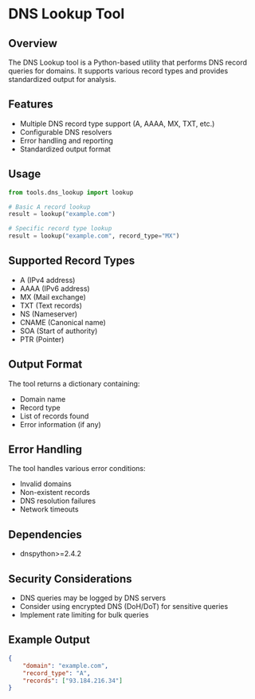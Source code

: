 # DNS Lookup Tool

## Overview

The DNS Lookup tool is a Python-based utility that performs DNS record queries for domains. It supports various record types and provides standardized output for analysis.

## Features

- Multiple DNS record type support (A, AAAA, MX, TXT, etc.)
- Configurable DNS resolvers
- Error handling and reporting
- Standardized output format

## Usage

```python
from tools.dns_lookup import lookup

# Basic A record lookup
result = lookup("example.com")

# Specific record type lookup
result = lookup("example.com", record_type="MX")
```

## Supported Record Types

- A (IPv4 address)
- AAAA (IPv6 address)
- MX (Mail exchange)
- TXT (Text records)
- NS (Nameserver)
- CNAME (Canonical name)
- SOA (Start of authority)
- PTR (Pointer)

## Output Format

The tool returns a dictionary containing:

- Domain name
- Record type
- List of records found
- Error information (if any)

## Error Handling

The tool handles various error conditions:

- Invalid domains
- Non-existent records
- DNS resolution failures
- Network timeouts

## Dependencies

- dnspython>=2.4.2

## Security Considerations

- DNS queries may be logged by DNS servers
- Consider using encrypted DNS (DoH/DoT) for sensitive queries
- Implement rate limiting for bulk queries

## Example Output

```json
{
    "domain": "example.com",
    "record_type": "A",
    "records": ["93.184.216.34"]
}
```
